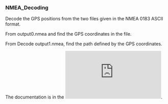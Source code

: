 ### NMEA_Decoding

Decode the GPS positions from the two files given in the NMEA 0183 ASCII format.

From output0.nmea and find the GPS coordinates in the file.

From Decode output1.nmea, find the path defined by the GPS coordinates.

The documentation is in the ![here](https://github.com/syma-afsha/NMEA_Decoding/blob/main/GNSS.pdf).
